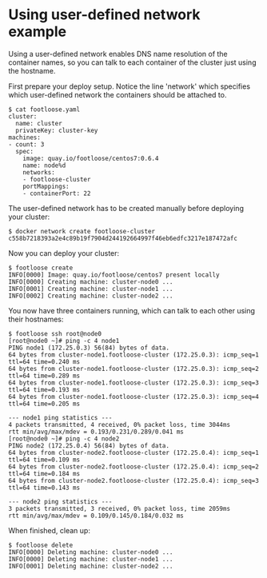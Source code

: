 # Using user-defined network example

Using a user-defined network enables DNS name resolution of the container names, so you can talk
to each container of the cluster just using the hostname.

First prepare your deploy setup. Notice the line 'network' which specifies which user-defined network the containers should be attached to.

```console
$ cat footloose.yaml
cluster:
  name: cluster
  privateKey: cluster-key
machines:
- count: 3
  spec:
    image: quay.io/footloose/centos7:0.6.4
    name: node%d
    networks:
    - footloose-cluster
    portMappings:
    - containerPort: 22
```

The user-defined network has to be created manually before deploying your cluster:

```console
$ docker network create footloose-cluster
c558b7218393a2e4c89b19f7904d244192664997f46eb6edfc3217e187472afc
```

Now you can deploy your cluster:

```console
$ footloose create
INFO[0000] Image: quay.io/footloose/centos7 present locally
INFO[0000] Creating machine: cluster-node0 ...
INFO[0001] Creating machine: cluster-node1 ...
INFO[0002] Creating machine: cluster-node2 ...

```

You now have three containers running, which can talk to each other using their hostnames:

```console
$ footloose ssh root@node0
[root@node0 ~]# ping -c 4 node1
PING node1 (172.25.0.3) 56(84) bytes of data.
64 bytes from cluster-node1.footloose-cluster (172.25.0.3): icmp_seq=1 ttl=64 time=0.240 ms
64 bytes from cluster-node1.footloose-cluster (172.25.0.3): icmp_seq=2 ttl=64 time=0.289 ms
64 bytes from cluster-node1.footloose-cluster (172.25.0.3): icmp_seq=3 ttl=64 time=0.193 ms
64 bytes from cluster-node1.footloose-cluster (172.25.0.3): icmp_seq=4 ttl=64 time=0.205 ms

--- node1 ping statistics ---
4 packets transmitted, 4 received, 0% packet loss, time 3044ms
rtt min/avg/max/mdev = 0.193/0.231/0.289/0.041 ms
[root@node0 ~]# ping -c 4 node2
PING node2 (172.25.0.4) 56(84) bytes of data.
64 bytes from cluster-node2.footloose-cluster (172.25.0.4): icmp_seq=1 ttl=64 time=0.109 ms
64 bytes from cluster-node2.footloose-cluster (172.25.0.4): icmp_seq=2 ttl=64 time=0.184 ms
64 bytes from cluster-node2.footloose-cluster (172.25.0.4): icmp_seq=3 ttl=64 time=0.143 ms

--- node2 ping statistics ---
3 packets transmitted, 3 received, 0% packet loss, time 2059ms
rtt min/avg/max/mdev = 0.109/0.145/0.184/0.032 ms

```

When finished, clean up:

```console
$ footloose delete
INFO[0000] Deleting machine: cluster-node0 ...
INFO[0000] Deleting machine: cluster-node1 ...
INFO[0001] Deleting machine: cluster-node2 ...
```

